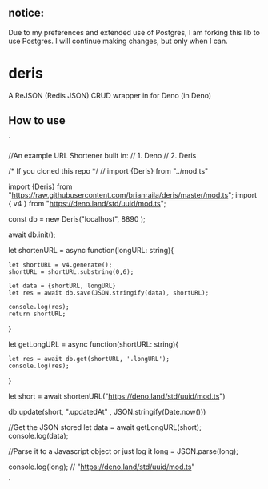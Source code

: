 ## notice:
Due to my preferences and extended use of Postgres, I am forking this lib to use Postgres. 
I will continue making changes, but only when I can.

# deris
A ReJSON (Redis JSON) CRUD wrapper in for Deno (in Deno)


## How to use

`

//An example URL Shortener built in:
        // 1. Deno 
        // 2. Deris 

/* If you cloned this repo */
// import {Deris} from "../mod.ts"


import {Deris} from "https://raw.githubusercontent.com/brianraila/deris/master/mod.ts";
import { v4 } from "https://deno.land/std/uuid/mod.ts";


const db = new Deris("localhost", 8890 );

await db.init();



let shortenURL = async function(longURL: string){
    
    let shortURL = v4.generate();
    shortURL = shortURL.substring(0,6);

    let data = {shortURL, longURL}
    let res = await db.save(JSON.stringify(data), shortURL);

    console.log(res);
    return shortURL;

}

let getLongURL = async function(shortURL: string){

    let res = await db.get(shortURL, '.longURL');
    console.log(res);

}


let short = await shortenURL("https://deno.land/std/uuid/mod.ts")

db.update(short, ".updatedAt" , JSON.stringify(Date.now()))

//Get the JSON stored
let data = await getLongURL(short); 
console.log(data);

//Parse it to a Javascript object or just log it
long = JSON.parse(long);


console.log(long);
// "https://deno.land/std/uuid/mod.ts" 





`


<!-- const deris = new Deris(REDIS_HOST, REDIS_PORT);

await deris.init();


// await deris.save(JSON.stringify({name:"Brian", subject:"Tutorials"}));


let data = await deris.get("5f9c6cbb-4a1a-4662-a85d-639d4e3a4360")


console.log(data) -->
